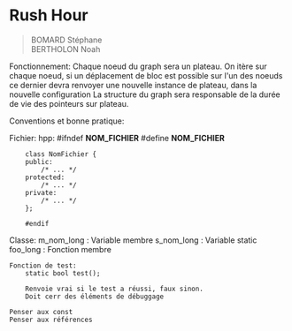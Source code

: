 # Rush Hour
> BOMARD Stéphane \
> BERTHOLON Noah

Fonctionnement:
    Chaque noeud du graph sera un plateau.
    On itère sur chaque noeud, si un déplacement de bloc est possible sur l'un des noeuds
        ce dernier devra renvoyer une nouvelle instance de plateau, dans la nouvelle configuration
    La structure du graph sera responsable de la durée de vie des pointeurs sur plateau.

Conventions et bonne pratique:

Fichier:
    hpp:
        #ifndef __NOM_FICHIER__
        #define __NOM_FICHIER__
        
        class NomFichier {
        public:    
            /* ... */
        protected:
            /* ... */
        private:
            /* ... */
        };

        #endif
    

Classe:
    m_nom_long : Variable membre
    s_nom_long : Variable static
    foo_long : Fonction membre

    Fonction de test:
        static bool test();

        Renvoie vrai si le test a réussi, faux sinon.
        Doit cerr des éléments de débuggage
    
    Penser aux const
    Penser aux références